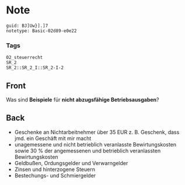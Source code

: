 # Note
```
guid: BJ]Uw}].]7
notetype: Basic-02d89-e0e22
```

### Tags
```
02_steuerrecht
SR_2
SR_2::SR_2_I::SR_2-I-2
```

## Front
Was sind <b>Beispiele</b> für <b style="">nicht abzugsfähige
Betriebsausgaben</b>?

## Back
<ul>
  <li>Geschenke an Nichtarbeitnehmer über 35 EUR z. B. Geschenk,
  dass jmd. ein Geschäft mit mir macht
  <li>unagemessene und nicht betrieblich veranlasste
  Bewirtungskosten sowie 30 % der angemessenen und betrieblich
  veranlassten Bewirtungskosten
  <li>Geldbußen, Ordungsgelder und Verwarngelder
  <li>Zinsen und hinterzogene Steuern
  <li>Bestechungs- und Schmiergelder
</ul>

